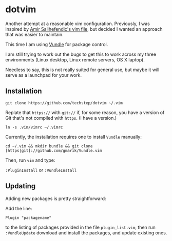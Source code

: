 dotvim
======

Another attempt at a reasonable vim configuration. Previously, I was inspired by 
[Amir Salihefendic's vim file](https://github.com/amix), but decided I wanted an
approach that was easier to maintain.

This time I am using [Vundle](https://github.com/gmarik/Vundle.vim) for package
control.

I am still trying to work out the bugs to get this to work across my three
environments (Linux desktop, Linux remote servers, OS X laptop).

Needless to say, this is not really suited for general use, but maybe it will
serve as a launchpad for your work.

Installation
------------

`git clone https://github.com/techstep/dotvim ~/.vim`

Replate that `https://` with `git://` if, for some reason, you have a version
of Git that's not compiled with `https`. (I have a version.)

`ln -s .vim/vimrc ~/.vimrc`

Currently, the installation requires one to install `Vundle` manually:

`cd ~/.vim && mkdir bundle && git clone [https|git]://github.com/gmarik/Vundle.vim`

Then, run `vim` and type:

`:PluginInstall` or `:VundleInstall`

Updating
--------

Adding new packages is pretty straightforward:

Add the line:

`Plugin "packagename"`

to the listing of packages provided in the file `plugin_list.vim`, then run `:VundleUpdate`
download and install the packages, and update existing ones.

